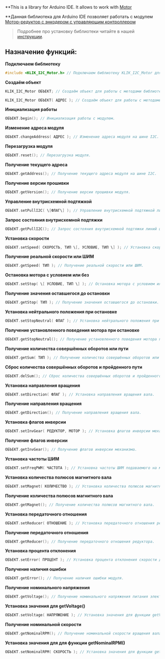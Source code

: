 
**This is a library for Arduino IDE. It allows to work with [Motor](https://github.com/Antipat/KLIK_Arduino_Robot)

**Данная библиотека для Arduino IDE позволяет работать с модулем [Мотор-редуктор с энкодером с управляющим контроллером](https://github.com/Antipat/KLIK_Arduino_Robot)

> Подробнее про установку библиотеки читайте в нашей [инструкции](https://github.com/Antipat/KLIK_Arduino_Robot/blob/main/README.md).


## Назначение функций:

**Подключаем библиотеку**

```C++
#include <KLIK_I2C_Motor.h> // Подключаем библиотеку KLIK_I2C_Motor для работы с модулем.
```

**Создаём объект**

```C++
KLIK_I2C_Motor ОБЪЕКТ; // Создаём объект для работы с методами библиотеки без указания адреса модуля на шине I2C.

KLIK_I2C_Motor ОБЪЕКТ( АДРЕС ); // Создаём объект для работы с методами библиотеки указывая адрес модуля на шине I2C.
```

**Инициализация работы**

```C++
ОБЪЕКТ.begin(); // Инициализация работы с модулем.
```

**Изменение адреса модуля**

```C++
ОБЪЕКТ.changeAddress( АДРЕС ); // Изменение адреса модуля на шине I2C.
```

**Перезагрузка модуля**

```C++
ОБЪЕКТ.reset(); // Перезагрузка модуля.
```

**Получение текущего адреса**

```C++
ОБЪЕКТ.getAddress(); // Получение текущего адреса модуля на шине I2C.
```

**Получение версии прошивки**

```C++
ОБЪЕКТ.getVersion(); // Получение версии прошивки модуля.
```

**Управление внутрисхемной подтяжкой**

```C++
ОБЪЕКТ.setPullI2C( \[ФЛАГ\] ); // Управление внутрисхемной подтяжкой линий шины I2C.
```

**Запрос состояния внутрисхемной подтяжки**

```C++
ОБЪЕКТ.getPullI2C(); // Запрос состояния внутрисхемной подтяжки линий шины I2C.
```

**Установка скорости**

```C++
ОБЪЕКТ.setSpeed( СКОРОСТЬ, ТИП \[, УСЛОВИЕ, ТИП \] ); // Установка скорости.
```

**Получение реальной скорости или ШИМ**

```C++
ОБЪЕКТ.getSpeed( ТИП ); // Получение реальной скорости или ШИМ.
```

**Остановка мотора с условием или без**

```C++
ОБЪЕКТ.setStop( \[ УСЛОВИЕ, ТИП \] ); // Остановка мотора с условием или без.
```

**Получение значения оставшегося до остановки**

```C++
ОБЪЕКТ.getStop( ТИП ); // Получение значения оставшегося до остановки.
```

**Установка нейтрального положения при остановке**

```C++
ОБЪЕКТ.setStopNeutral( ФЛАГ ); // Установка нейтрального положения при остановке.
```

**Получение установленного поведения мотора при остановке**

```C++
ОБЪЕКТ.getStopNeutral(); // Получение установленного поведения мотора при остановке.
```

**Получение количества совершённых оборотов или пути**

```C++
ОБЪЕКТ.getSum( ТИП ); // Получение количества совершённых оборотов или пути.
```

**Сброс количества совершённых оборотов и пройденного пути**

```C++
ОБЪЕКТ.delSum(); // Сброс количества совершённых оборотов и пройденного пути.
```

**Установка направления вращения**

```C++
ОБЪЕКТ.setDirection( ФЛАГ ); // Установка направления вращения вала.
```

**Получение направления вращения**

```C++
ОБЪЕКТ.getDirection(); // Получение направления вращения вала.
```

**Установка флагов инверсии**

```C++
ОБЪЕКТ.setInvGear( РЕДУКТОР, МОТОР ); // Установка флагов инверсии механизма.
```

**Получение флагов инверсии**

```C++
ОБЪЕКТ.getInvGear(); // Получение флагов инверсии механизма.
```

**Установка частоты ШИМ**

```C++
ОБЪЕКТ.setFreqPWM( ЧАСТОТА ); // Установка частоты ШИМ подаваемого на мотор.
```

**Установка количества полюсов магнитного вала**

```C++
ОБЪЕКТ.setMagnet( КОЛИЧЕСТВО ); // Установка количества полюсов магнитного вала.
```

**Получение количества полюсов магнитного вала**

```C++
ОБЪЕКТ.getMagnet(); // Получение количества полюсов магнитного вала.
```

**Установка передаточного отношения**

```C++
ОБЪЕКТ.setReducer( ОТНОШЕНИЕ ); // Установка передаточного отношения редуктора.
```

**Получение передаточного отношения**

```C++
ОБЪЕКТ.getReducer(); // Получение передаточного отношения редуктора.
```

**Установка процента отклонения**

```C++
ОБЪЕКТ.setError( ПРОЦЕНТ ); // Установка процента отклонения скорости до ошибки.
```

**Получение наличия ошибки**

```C++
ОБЪЕКТ.getError(); // Получение наличия ошибки модуля.
```

**Получение номинального напряжения**

```C++
ОБЪЕКТ.getVoltage(); // Получение номинального напряжения питания электродвигателя.
```

**Установка значения для getVoltage()**

```C++
ОБЪЕКТ.setVoltage( НАПРЯЖЕНИЕ ); // Установка значения для функции getVoltage().
```

**Получение номинальной скорости**

```C++
ОБЪЕКТ.getNominalRPM(); // Получение номинальной скорости вращения вала.
```

**Установка значения для для функции getNominalRPM()**

```C++
ОБЪЕКТ.setNominalRPM( СКОРОСТЬ ); // Установка значения для функции getNominalRPM().
```
